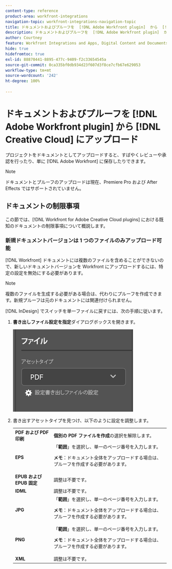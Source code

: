 ```yaml
---
content-type: reference
product-area: workfront-integrations
navigation-topic: workfront-integrations-navigation-topic
title: ドキュメントおよびプルーフを  [!DNL Adobe Workfront plugin]  から  [!DNL Creative Cloud] にアップロード
description: ドキュメントおよびプルーフを  [!DNL Adobe Workfront plugin]  から  [!DNL Creative Cloud] にアップロード
author: Courtney
feature: Workfront Integrations and Apps, Digital Content and Documents
hide: true
hidefromtoc: true
exl-id: 88870441-8895-477c-9409-f2c33654545a
source-git-commit: 0ca335bf0db934d23f607d3f8ce7cfb67e629053
workflow-type: tm+mt
source-wordcount: '242'
ht-degree: 100%

---
```


# ドキュメントおよびプルーフを [!DNL Adobe Workfront plugin] から [!DNL Creative Cloud] にアップロード

プロジェクトをドキュメントとしてアップロードすると、すばやくレビューや承認を行ったり、単に [!DNL Adobe Workfront] に保存したりできます。

>[!NOTE]
>
>ドキュメントとプルーフのアップロードは現在、Premiere Pro および After Effects ではサポートされていません。


## ドキュメントの制限事項

この節では、[!DNL Workfront for Adobe Creative Cloud plugins] における既知のドキュメントの制限事項について概説します。

### 新規ドキュメントバージョンは 1 つのファイルのみアップロード可能

[!DNL Workfront] ドキュメントには複数のファイルを含めることができないので、新しいドキュメントバージョンを Workfront にアップロードするには、特定の設定を無効にする必要があります。

>[!NOTE]
>
>複数のファイルを生成する必要がある場合は、代わりにプルーフを作成できます。新規プルーフは元のドキュメントには関連付けられません。



[!DNL InDesign] でスイッチを単一ファイルに戻すには、次の手順に従います。

1. **書き出しファイル設定を指定**&#x200B;ダイアログボックスを開きます。

   ![](assets/file-export-settings.png)

1. 書き出すアセットタイプを見つけ、以下のように設定を調整します。

   <table>
    <tr>
    <td><strong>PDF および PDF 印刷</strong>
    </td>
    <td><strong>個別の PDF ファイルを作成</strong>の選択を解除します。
    </td>
    </tr>
    <tr>
    <td><strong>EPS</strong>
    </td>
    <td>「<strong>範囲</strong>」を選択し、単一のページ番号を入力します。 
    <p>
    <strong>メモ</strong>：ドキュメント全体をアップロードする場合は、プルーフを作成する必要があります。 
    </td>
    </tr>
    <tr>
    <td><strong>EPUB および EPUB 固定</strong>
    </td>
    <td>調整は不要です。
    </td>
    </tr>
    <tr>
    <td><strong>IDML</strong>
    </td>
    <td>調整は不要です。
    </td>
    </tr>
    <tr>
    <td><strong>JPG</strong>
    </td>
    <td>「<strong>範囲</strong>」を選択し、単一のページ番号を入力します。 
    <p>
    <strong>メモ</strong>：ドキュメント全体をアップロードする場合は、プルーフを作成する必要があります。 
    </td>
    </tr>
    <tr>
    <td><strong>PNG</strong>
    </td>
    <td>「<strong>範囲</strong>」を選択し、単一のページ番号を入力します。 
    <p>
    <strong>メモ</strong>：ドキュメント全体をアップロードする場合は、プルーフを作成する必要があります。 
    </td>
    </tr>
    <tr>
    <td><strong>XML</strong>
    </td>
    <td>調整は不要です。 
    </td>
    </tr>
    </table>
